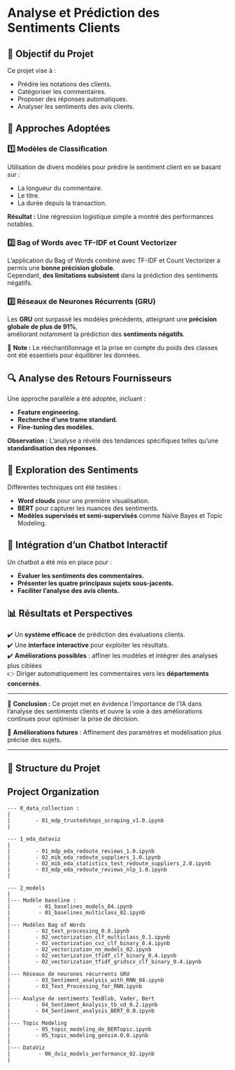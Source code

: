 # Analyse et Prédiction des Sentiments Clients

## 📌 Objectif du Projet

Ce projet vise à :
- Prédire les notations des clients.
- Catégoriser les commentaires.
- Proposer des réponses automatiques.
- Analyser les sentiments des avis clients.

## 🚀 Approches Adoptées

### 1️⃣ Modèles de Classification
Utilisation de divers modèles pour prédire le sentiment client en se basant sur :
- La longueur du commentaire.
- Le titre.
- La durée depuis la transaction.

**Résultat :** Une régression logistique simple a montré des performances notables.

### 2️⃣ Bag of Words avec TF-IDF et Count Vectorizer
L’application du Bag of Words combiné avec TF-IDF et Count Vectorizer a permis une **bonne précision globale**.  
Cependant, **des limitations subsistent** dans la prédiction des sentiments négatifs.

### 3️⃣ Réseaux de Neurones Récurrents (GRU)
Les **GRU** ont surpassé les modèles précédents, atteignant une **précision globale de plus de 91%**,  
améliorant notamment la prédiction des **sentiments négatifs**.

📌 **Note :** Le rééchantillonnage et la prise en compte du poids des classes ont été essentiels pour équilibrer les données.

## 🔍 Analyse des Retours Fournisseurs
Une approche parallèle a été adoptée, incluant :
- **Feature engineering.**
- **Recherche d'une trame standard.**
- **Fine-tuning des modèles.**

**Observation :** L’analyse a révélé des tendances spécifiques telles qu’une **standardisation des réponses**.

## 🧠 Exploration des Sentiments
Différentes techniques ont été testées :
- **Word clouds** pour une première visualisation.
- **BERT** pour capturer les nuances des sentiments.
- **Modèles supervisés et semi-supervisés** comme Naïve Bayes et Topic Modeling.

## 🤖 Intégration d’un Chatbot Interactif
Un chatbot a été mis en place pour :
- **Évaluer les sentiments des commentaires.**
- **Présenter les quatre principaux sujets sous-jacents.**
- **Faciliter l’analyse des avis clients.**

## 📊 Résultats et Perspectives
✔️ Un **système efficace** de prédiction des évaluations clients.  
✔️ Une **interface interactive** pour exploiter les résultats.  
✔️ **Améliorations possibles** : affiner les modèles et intégrer des analyses plus ciblées  
  👉 Diriger automatiquement les commentaires vers les **départements concernés**.

---

📌 **Conclusion :** Ce projet met en évidence l'importance de l'IA dans l’analyse des sentiments clients et ouvre la voie à des améliorations continues pour optimiser la prise de décision.

🚀 **Améliorations futures** : Affinement des paramètres et modélisation plus précise des sujets.

---

## 📁 Structure du Projet



Project Organization
------------

    --- 0_data_collection :
    |
    |        - 01_mdp_trustedshops_scraping_v1.0.ipynb
    |   
    
    --- 1_eda_dataviz
    |
    |        - 01_mdp_eda_redoute_reviews_1.0.ipynb
    |        - 02_mib_eda_redoute_suppliers_1.0.ipynb
    |        - 02_mib_eda_statistics_test_redoute_suppliers_2.0.ipynb 
    |        - 03_mdp_eda_redoute_reviews_nlp_1.0.ipynb
    |  
    
    --- 2_models
    |      
    |--- Modèle baseline : 
    |         - 01_baselines_models_04.ipynb
    |         - 01_baselines_multiclass_02.ipynb
    |    
    |--- Modèles Bag of Words
    |        - 02_text_processing_0.0.ipynb
    |        - 02_vectorization_clf_multiclass_0.1.ipynb
    |        - 02_vectorization_cvz_clf_binary_0.4.ipynb
    |        - 02_vectorization_nn_models_02.ipynb
    |        - 02_vectorization_tfidf_clf_binary_0.4.ipynb
    |        - 02_vectorization_tfidf_gridscv_clf_binary_0.4.ipynb
    |    
    |--- Réseaux de neurones récurrents GRU
    |        - 03_Sentiment_analysis_with_RNN_04.ipynb
    |        - 03_Text_Processing_for_RNN.ipynb
    |    
    |--- Analyse de sentiments TexBlob, Vader, Bert
    |        - 04_Sentiment_Analysis_tb_vd_0.2.ipynb
    |        - 04_Sentiment_analysis_BERT_0.0.ipynb
    |    
    |--- Topic Modeling
    |        - 05_topic_modeling_de_BERTopic.ipynb
    |        - 05_topic_modeling_gensim.0.0.ipynb
    |   
    |--- DataViz
    |         - 06_dviz_models_performance_02.ipynb
    |
   
